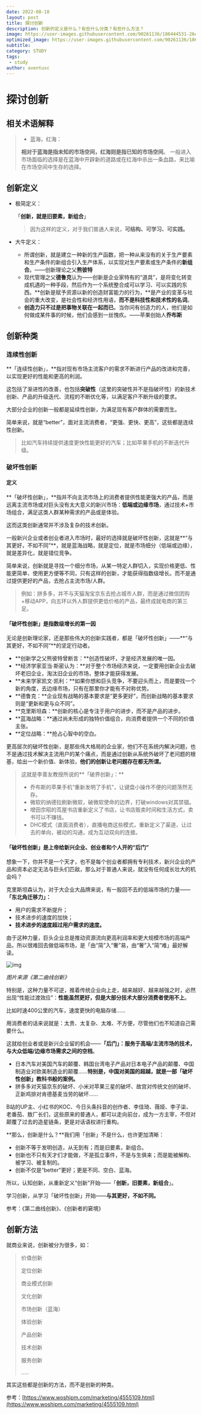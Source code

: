 ```yaml
---
date: 2022-08-18
layout: post
title: 探讨创新
description: 创新的定义是什么？有些什么分类？有些什么方法？
image: https://user-images.githubusercontent.com/90261136/186444531-26ec5c9a-baeb-474c-821d-695a96c7d698.jpg
optimized_image: https://user-images.githubusercontent.com/90261136/186444531-26ec5c9a-baeb-474c-821d-695a96c7d698.jpg
subtitle: 
category: STUDY
tags:
 - study
author: aventusc
---
```


# 探讨创新

## 相关术语解释

> - 蓝海，红海：
>
> **相对于蓝海是指未知的市场空间，红海则是指已知的市场空间**。 一般进入市场面临的选择是在蓝海中开辟新的道路或在红海中杀出一条血路，来比喻在市场空间中生存的选择。 



## 创新定义

- 极简定义：

  「**创新，就是旧要素，新组合**」

  > 因为这样的定义，对于我们普通人来说，**可结构、可学习、可实践。**

- 大牛定义：

  - 所谓创新，就是建立一种新的生产函数，把一种从来没有的关于生产要素和生产条件的新组合引入生产体系，以实现对生产要素或生产条件的**新组合**。——创新理论之父**熊彼特**
  - 现代管理之父**德鲁克**认为——创新是企业家特有的“道具”，是将变化转变成机遇的一种手段，然后作为一个系统整合成可以学习、可以实践的东西。**创新是赋予资源以新的创造财富能力的行为，**是产业的变革与社会的重大改变，是社会性和经济性用语，**而不是科技性和技术性的名词**。
  - **创造力只不过是把事物关联在一起而已**。当你问有创造力的人，他们是如何做成某件事的时候，他们会感到一丝愧疚。——苹果创始人**乔布斯**



## 创新种类

### 连续性创新

**「连续性创新」，**指对现有市场主流客户的需求不断进行产品的改进和完善，以实现更好的性能和更高的利润。

这包括了渐进性的改善，也包括**突破性**（这里的突破性并不是指破坏性）的新技术创新、产品的升级迭代、流程的不断优化等，以满足客户不断升级的要求。

大部分企业的创新一般都是延续性创新，为满足现有客户群体的需要而生。

简单来说，就是“better”，面对主流消费者，“更强、更快、更高”，这些都是连续性创新。

> 比如汽车持续提供速度更快性能更好的汽车；比如苹果手机的不断迭代升级。



### 破坏性创新

#### 定义

**「破坏性创新」，**指并不向主流市场上的消费者提供性能更强大的产品，而是远离主流市场或对巨头没有太大意义的新兴市场：**低端或边缘市场**，通过技术+市场组合，满足这类人群某种需求的产品或是体验。

这而这类创新通常并不涉及复杂的技术创新。

一般新兴企业或者创业者进入市场时，最好的选择就是破坏性创新，这就是**“与其更好，不如不同”**，就是蓝海战略，就是定位，就是市场细分（低端或边缘），就是差异化，就是错位竞争。

简单来说，创新就是寻找一个细分市场，从某一特定人群切入，实现价格更低、性能更简单、使用更方便等不同，只有这样的创新，才能获得指数级增长。而不是通过提供更好的产品，去抢占主流市场/人群。

> 例如：拼多多，并不与天猫淘宝京东去抢占城市人群，而是通过微信团购+移动APP，向五环以外人群提供更低价格的产品，最终成就电商的第三足。



#### 「破坏性创新」是指数级增长的第一因

无论是创新理论家，还是那些伟大的创新实践者，都是「破坏性创新」——**“与其更好，不如不同”**的坚定行动者。

- **创新学之父熊彼特曾断言：**创造性破坏，才是经济发展的唯一因。
- **经济学家亚当·斯密认为：**对于整个市场经济来说，一定要用创新企业去破坏老旧企业，淘汰旧企业的市场，整体才能获得发展。
- **未来学家凯文·凯利：**如果你想和巨头竞争，不要迎头而上，而是要找一个新的角度，去边缘市场，只有在那里你才能有不对称优势。
- **德鲁克：**企业现有战略的基本要求是“更多更好”，而创新战略的基本要求则是“更新和更与众不同”。
- **克里斯坦森：**创新的核心是专注于用户的进步，而不是产品的进步。
- **蓝海战略：**通过尚未形成的独特价值组合，向消费者提供一个不同的价值主张。
- **定位战略：**抢占心智中的空白。

更高层次的破坏性创新，是那些伟大格局的企业家，他们不在系统内解决问题，也不是通过技术解决主流用户的某个痛点，而是通过创新从系统外破坏了老问题的根基，给出一个新价值、新体验，**他们的创新让老问题存在都无所谓。**

> 这就是李善友教授所说的**「破界创新」：**
>
> - 乔布斯的苹果手机“重新发明了手机”，让键盘小操作不便的问题荡然无存。
> - 微软的纳德拉刷新微软，破微软使命的边界，打破windows对其禁锢。
> - 增田宗昭的茑屋书店重新定义了书店，让书店贩卖时间和生活方式，卖书可以不赚钱。
> - DHC模式（直面消费者），直播电商这些模式，重新定义了渠道，让过去的单向，被动的沟通，成为互动双向的连接。



#### 「破坏性创新」是上帝给新兴企业、创业者和个人开的“后门”

想象一下，你并不是一个天才，也不是每个创业者都拥有专利技术，新兴企业的产品和资本必定无法与巨头们匹敌，那么对于普通人来说，就没有任何成长壮大的机会吗？

克里斯坦森认为，对于大企业大品牌来说，有一股回不去的低端市场的力量——**「东北角迁移力」：**

- 用户的需求不断提升；
- 技术进步的速度的加快；
- **技术进步的速度超过用户需求的速度。**

由于这种力量，巨头企业总是推动资源流向更高利润率和更大规模市场的高端产品，所以很难回去做低端市场，是「由“简”入“奢”易，由“奢”入“简”难」最好解读。

![img](https://image.woshipm.com/wp-files/2021/05/8BLOxtcJ9fZRMkmVl00u.png)

*图片来源《第二曲线创新》*

特别是，这种力量不可逆，推着传统企业向上走，越来越好、越来越强之时，必然出现“性能过渡效应”：**性能虽然更好，但是大部分技术大部分消费者使用不上**。

比如时速400公里的汽车，速度更快的电脑存储……

用消费者的话来说就是：太贵、太复杂、太难、不方便，尽管他们也不知道自己需要什么。

这就给创业者或是新兴企业留的机会——**「后门」：**服务于高端/主流市场的技术，与大众低端/边缘市场需求之间的**空档**。

- 日本汽车对美国汽车的颠覆、韩国台湾电子产品对日本电子产品的颠覆、中国制造业对欧美制造业的颠覆……**特别是，中国对美国的超越，就是一部「破坏性创新」教科书般的案例。**
- 拼多多对天猫京东的破坏、小米对苹果三星的破坏、故宫对传统文创的破坏、正新鸡排对肯德基麦当劳的破坏……

B站的UP主、小红书的KOC、今日头条抖音的创作者、李佳琦、薇娅、李子柒、老番茄、敖厂长们，这些原来的普通人，都可以走向前台，成为一方主宰，不但对颠覆了过去的造星链条，更是对话语权进行重构。

**那么，创新是什么？**我们用「创新」不是什么，也许更加清晰：

- 创新不等于发明创造，从无到有；而是旧要素，新组合。
- 创新也不只有天才们才能做，不是孤立事件，不是与生俱来；而是能被解构、被学习、被复制的。
- 创新不仅是“better”更好；更是不同、空白、蓝海。

所以，认知创新，从重新定义“创新”开始——「**创新，旧要素，新组合**」。

学习创新，从学习「破坏性创新」开始——**与其更好，不如不同。**

参考：《第二曲线创新》、《创新者的窘境》

## 创新方法

就商业来说，创新被分为很多，如：

> 价值创新
>
> 定位创新
>
> 商业模式创新
>
> 文化创新
>
> 市场创新（蓝海）
>
> 体验创新
>
> 产品创新
>
> 技术创新
>
> 服务创新
>
> …..

其实这些都是创新的方法，而不是创新的种类。



参考：[https://www.woshipm.com/marketing/4555109.html](https://www.woshipm.com/marketing/4555109.html)





































































































































